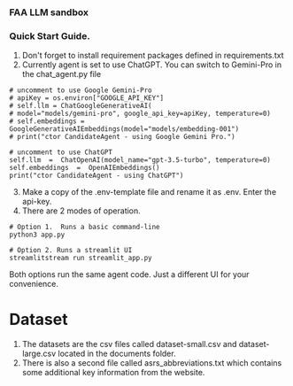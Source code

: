 ### FAA LLM sandbox

### Quick Start Guide.

1. Don't forget to install requirement packages defined in requirements.txt
2. Currently agent is set to use ChatGPT. You can switch to Gemini-Pro in the chat_agent.py file

```
# uncomment to use Google Gemini-Pro
# apiKey = os.environ["GOOGLE_API_KEY"]
# self.llm = ChatGoogleGenerativeAI(
# model="models/gemini-pro", google_api_key=apiKey, temperature=0)
# self.embeddings = GoogleGenerativeAIEmbeddings(model="models/embedding-001")
# print("ctor CandidateAgent - using Google Gemini Pro.")

# uncomment to use ChatGPT
self.llm  =  ChatOpenAI(model_name="gpt-3.5-turbo", temperature=0)
self.embeddings  =  OpenAIEmbeddings()
print("ctor CandidateAgent - using ChatGPT")
```

3. Make a copy of the .env-template file and rename it as .env. Enter the api-key.
4. There are 2 modes of operation.

```
# Option 1.  Runs a basic command-line
python3 app.py

# Option 2. Runs a streamlit UI
streamlitstream run streamlit_app.py
```

Both options run the same agent code. Just a different UI for your convenience.

# Dataset

1. The datasets are the csv files called dataset-small.csv and dataset-large.csv located in the documents folder.
2. There is also a second file called asrs_abbreviations.txt which contains some additional key information from the website.
